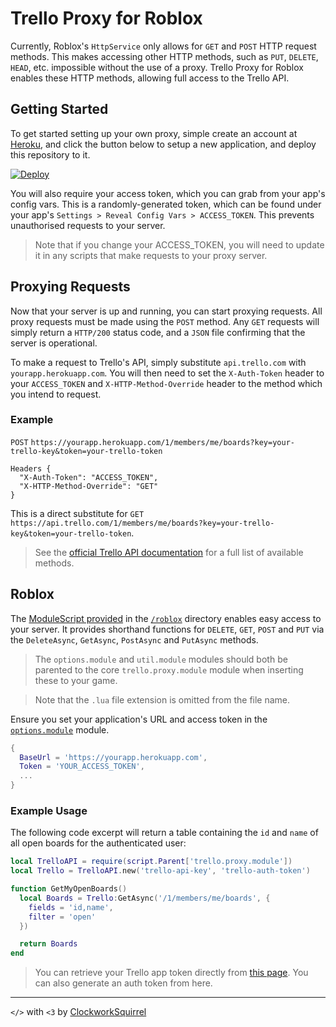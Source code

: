 # Trello Proxy for Roblox
Currently, Roblox's `HttpService` only allows for `GET` and `POST` HTTP request methods. This makes accessing other HTTP methods, such as `PUT`, `DELETE`, `HEAD`, etc. impossible without the use of a proxy. Trello Proxy for Roblox enables these HTTP methods, allowing full access to the Trello API.

## Getting Started
To get started setting up your own proxy, simple create an account at [Heroku](https://heroku.com), and click the button below to setup a new application, and deploy this repository to it.

[![Deploy](https://www.herokucdn.com/deploy/button.svg)](https://heroku.com/deploy)

You will also require your access token, which you can grab from your app's config vars. This is a randomly-generated token, which can be found under your app's `Settings > Reveal Config Vars > ACCESS_TOKEN`. This prevents unauthorised requests to your server.

> Note that if you change your ACCESS_TOKEN, you will need to update it in any scripts that make requests to your proxy server.

## Proxying Requests
Now that your server is up and running, you can start proxying requests. All proxy requests must be made using the `POST` method. Any `GET` requests will simply return a `HTTP/200` status code, and a `JSON` file confirming that the server is operational.

To make a request to Trello's API, simply substitute `api.trello.com` with `yourapp.herokuapp.com`. You will then need to set the `X-Auth-Token` header to your `ACCESS_TOKEN` and `X-HTTP-Method-Override` header to the method which you intend to request.

### Example
`POST` `https://yourapp.herokuapp.com/1/members/me/boards?key=your-trello-key&token=your-trello-token`
```
Headers {
  "X-Auth-Token": "ACCESS_TOKEN",
  "X-HTTP-Method-Override": "GET"
}
```

This is a direct substitute for `GET` `https://api.trello.com/1/members/me/boards?key=your-trello-key&token=your-trello-token`.

> See the [official Trello API documentation](https://developers.trello.com/v1.0/reference) for a full list of available methods.

## Roblox
The [ModuleScript provided](roblox) in the [`/roblox`](roblox) directory enables easy access to your server. It provides shorthand functions for `DELETE`, `GET`, `POST` and `PUT` via the `DeleteAsync`, `GetAsync`, `PostAsync` and `PutAsync` methods.

> The `options.module` and `util.module` modules should both be parented to the core `trello.proxy.module` module when inserting these to your game.

> Note that the `.lua` file extension is omitted from the file name.

Ensure you set your application's URL and access token in the [`options.module`](roblox/trello.proxy.module/options.module.lua) module.

```lua
{
  BaseUrl = 'https://yourapp.herokuapp.com',
  Token = 'YOUR_ACCESS_TOKEN',
  ...
}
```

### Example Usage
The following code excerpt will return a table containing the `id` and `name` of all open boards for the authenticated user:

```lua
local TrelloAPI = require(script.Parent['trello.proxy.module'])
local Trello = TrelloAPI.new('trello-api-key', 'trello-auth-token')

function GetMyOpenBoards()
  local Boards = Trello:GetAsync('/1/members/me/boards', {
    fields = 'id,name',
    filter = 'open'
  })

  return Boards
end
```

> You can retrieve your Trello app token directly from [this page](https://trello.com/app-key). You can also generate an auth token from here.

-----
`</>` with `<3` by [ClockworkSquirrel](https://roblox.com/users/3659905/profile)

